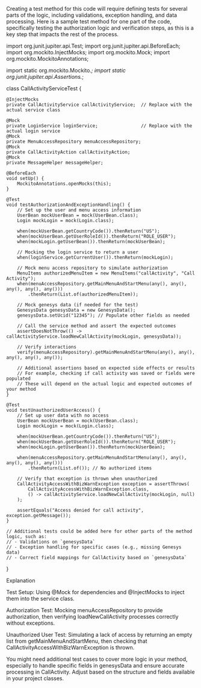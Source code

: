 Creating a test method for this code will require defining tests for several parts of the logic, including validations, exception handling, and data processing. Here is a sample test method for one part of the code, specifically testing the authorization logic and verification steps, as this is a key step that impacts the rest of the process.

import org.junit.jupiter.api.Test;
import org.junit.jupiter.api.BeforeEach;
import org.mockito.InjectMocks;
import org.mockito.Mock;
import org.mockito.MockitoAnnotations;

import static org.mockito.Mockito.*;
import static org.junit.jupiter.api.Assertions.*;

class CallActivityServiceTest {

    @InjectMocks
    private CallActivityService callActivityService;  // Replace with the actual service class

    @Mock
    private LoginService loginService;                // Replace with the actual login service
    @Mock
    private MenuAccessRepository menuAccessRepository; 
    @Mock
    private CallActivityAction callActivityAction;
    @Mock
    private MessageHelper messageHelper;

    @BeforeEach
    void setUp() {
        MockitoAnnotations.openMocks(this);
    }

    @Test
    void testAuthorizationAndExceptionHandling() {
        // Set up the user and menu access information
        UserBean mockUserBean = mock(UserBean.class);
        Login mockLogin = mock(Login.class);

        when(mockUserBean.getCountryCode()).thenReturn("US");
        when(mockUserBean.getUserRoleId()).thenReturn("ROLE_USER");
        when(mockLogin.getUserBean()).thenReturn(mockUserBean);
        
        // Mocking the login service to return a user
        when(loginService.getCurrentUser()).thenReturn(mockLogin);

        // Mock menu access repository to simulate authorization
        MenuItems authorizedMenuItem = new MenuItems("callActivity", "Call Activity");
        when(menuAccessRepository.getMainMenuAndStartMenu(any(), any(), any(), any(), any()))
            .thenReturn(List.of(authorizedMenuItem));
        
        // Mock genesys data (if needed for the test)
        GenesysData genesysData = new GenesysData();
        genesysData.setUcid("12345"); // Populate other fields as needed

        // Call the service method and assert the expected outcomes
        assertDoesNotThrow(() -> callActivityService.loadNewCallActivity(mockLogin, genesysData));

        // Verify interactions
        verify(menuAccessRepository).getMainMenuAndStartMenu(any(), any(), any(), any(), any());

        // Additional assertions based on expected side effects or results
        // For example, checking if call activity was saved or fields were populated
        // These will depend on the actual logic and expected outcomes of your method
    }

    @Test
    void testUnauthorizedUserAccess() {
        // Set up user data with no access
        UserBean mockUserBean = mock(UserBean.class);
        Login mockLogin = mock(Login.class);
        
        when(mockUserBean.getCountryCode()).thenReturn("US");
        when(mockUserBean.getUserRoleId()).thenReturn("ROLE_USER");
        when(mockLogin.getUserBean()).thenReturn(mockUserBean);
        
        when(menuAccessRepository.getMainMenuAndStartMenu(any(), any(), any(), any(), any()))
            .thenReturn(List.of()); // No authorized items

        // Verify that exception is thrown when unauthorized
        CallActivityAccessWithBizWarnException exception = assertThrows(
            CallActivityAccessWithBizWarnException.class,
            () -> callActivityService.loadNewCallActivity(mockLogin, null)
        );

        assertEquals("Access denied for call activity", exception.getMessage());
    }

    // Additional tests could be added here for other parts of the method logic, such as:
    // - Validations on `genesysData`
    // - Exception handling for specific cases (e.g., missing Genesys data)
    // - Correct field mappings for CallActivity based on `genesysData`
}

Explanation

Test Setup: Using @Mock for dependencies and @InjectMocks to inject them into the service class.

Authorization Test: Mocking menuAccessRepository to provide authorization, then verifying loadNewCallActivity processes correctly without exceptions.

Unauthorized User Test: Simulating a lack of access by returning an empty list from getMainMenuAndStartMenu, then checking that CallActivityAccessWithBizWarnException is thrown.


You might need additional test cases to cover more logic in your method, especially to handle specific fields in genesysData and ensure accurate processing in CallActivity. Adjust based on the structure and fields available in your project classes.

